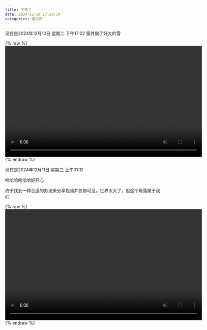 ```yaml
---
title: 下雪了
date: 2024-12-10 17:20:14
categories: 缓冲区
---
```


现在是2024年12月10日 星期二 下午17:22 窗外飘了好大的雪

{% raw %}
<video controls width="640" height="360">
    <source src="http://flytogo.top/videos/snow.MOV" type="video/mp4">
    您的浏览器不支持视频播放，请下载视频观看。
  </video>
{% endraw %}



现在是2024年12月11日 星期三 上午01:12

哈哈哈哈哈哈好开心

终于找到一种合适的办法来分享视频并仅你可见，世界太大了，但这个角落属于我们

{% raw %}
<video controls width="640" height="360">
    <source src="http://flytogo.top/videos/Expecto%20patronum.m4v" type="video/mp4">
    您的浏览器不支持视频播放，请下载视频观看。
</video>
{% endraw %}